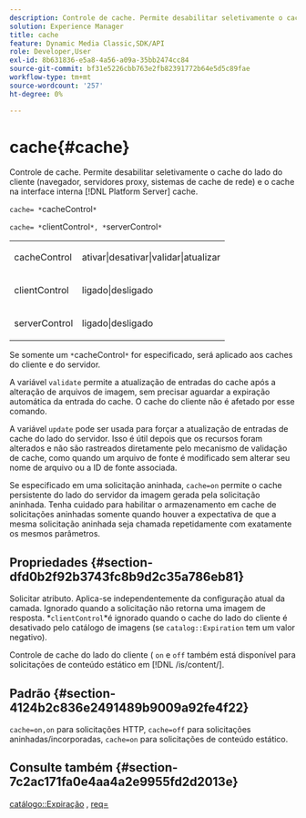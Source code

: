 ```yaml
---
description: Controle de cache. Permite desabilitar seletivamente o cache do lado do cliente (navegador, servidores proxy, sistemas de cache de rede) e o cache na interface interna [!DNL Platform Server] cache.
solution: Experience Manager
title: cache
feature: Dynamic Media Classic,SDK/API
role: Developer,User
exl-id: 8b631836-e5a8-4a56-a09a-35bb2474cc84
source-git-commit: bf31e5226cbb763e2fb82391772b64e5d5c89fae
workflow-type: tm+mt
source-wordcount: '257'
ht-degree: 0%

---
```


# cache{#cache}

Controle de cache. Permite desabilitar seletivamente o cache do lado do cliente (navegador, servidores proxy, sistemas de cache de rede) e o cache na interface interna [!DNL Platform Server] cache.

`cache= *`cacheControl`*`

`cache= *`clientControl`*, *`serverControl`*`

<table id="simpletable_70ACECAEA02F400C83B598FA13F1D00B"> 
 <tr class="strow"> 
  <td class="stentry"> <p><span class="codeph"> <span class="varname"> cacheControl</span></span> </p> </td> 
  <td class="stentry"> <p><span class="codeph"> ativar|desativar|validar|atualizar</span> </p> </td> 
 </tr> 
 <tr class="strow"> 
  <td class="stentry"> <p><span class="codeph"> <span class="varname"> clientControl</span></span> </p></td> 
  <td class="stentry"> <p><span class="codeph"> ligado|desligado</span> </p></td> 
 </tr> 
 <tr class="strow"> 
  <td class="stentry"> <p><span class="codeph"> <span class="varname"> serverControl</span></span> </p></td> 
  <td class="stentry"> <p><span class="codeph"> ligado|desligado</span> </p></td> 
 </tr> 
</table>

Se somente um `*`cacheControl`*` for especificado, será aplicado aos caches do cliente e do servidor.

A variável `validate` permite a atualização de entradas do cache após a alteração de arquivos de imagem, sem precisar aguardar a expiração automática da entrada do cache. O cache do cliente não é afetado por esse comando.

A variável `update` pode ser usada para forçar a atualização de entradas de cache do lado do servidor. Isso é útil depois que os recursos foram alterados e não são rastreados diretamente pelo mecanismo de validação de cache, como quando um arquivo de fonte é modificado sem alterar seu nome de arquivo ou a ID de fonte associada.

Se especificado em uma solicitação aninhada, `cache=on` permite o cache persistente do lado do servidor da imagem gerada pela solicitação aninhada. Tenha cuidado para habilitar o armazenamento em cache de solicitações aninhadas somente quando houver a expectativa de que a mesma solicitação aninhada seja chamada repetidamente com exatamente os mesmos parâmetros.

## Propriedades {#section-dfd0b2f92b3743fc8b9d2c35a786eb81}

Solicitar atributo. Aplica-se independentemente da configuração atual da camada. Ignorado quando a solicitação não retorna uma imagem de resposta. *`clientControl`*é ignorado quando o cache do lado do cliente é desativado pelo catálogo de imagens (se `catalog::Expiration` tem um valor negativo).

Controle de cache do lado do cliente ( `on` e `off` também está disponível para solicitações de conteúdo estático em [!DNL /is/content/].

## Padrão {#section-4124b2c836e2491489b9009a92fe4f22}

`cache=on,on` para solicitações HTTP, `cache=off` para solicitações aninhadas/incorporadas, `cache=on` para solicitações de conteúdo estático.

## Consulte também {#section-7c2ac171fa0e4aa4a2e9955fd2d2013e}

[catálogo::Expiração](../../../../../is-api/image-catalog/image-serving-api-ref/c-image-catalog-reference/c-image-svg-data-reference/c-image-data-reference/r-expiration-cat.md#reference-a7afd668ecbb4d2da65d86259aa6a28a) , [req=](../../../../../is-api/http-ref/image-serving-api-ref/c-http-protocol-reference/c-command-reference/r-req/r-req.md#reference-907cdb4a97034db7ad94695f25552e76)
